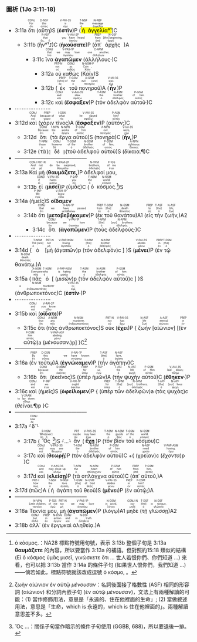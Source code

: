 ### 圖析 (1Jo 3:11-18)

- 3:11a <RUBY><ruby><ruby>ὅτι<rt>ὅτι</rt></ruby><rt>For</rt></ruby><rt>CONJ</rt></RUBY> (<RUBY><ruby><ruby>αὕτη<rt>οὗτος</rt></ruby><rt>this</rt></ruby><rt>D-NSF</rt></RUBY>)S (<RUBY><ruby><ruby><strong>ἐστὶν</strong><rt>εἰμί</rt></ruby><rt>is</rt></ruby><rt>V-PAI-3S</rt></RUBY>)P (<mark><RUBY><ruby><ruby>ἡ<rt>ὁ</rt></ruby><rt>the</rt></ruby><rt>T-NSF</rt></RUBY> <RUBY><ruby><ruby>ἀγγελία<rt>ἀγγελία</rt></ruby><rt>message</rt></ruby><rt>N-NSF</rt></RUBY>°¹</mark>)C
	- 3:11b (<RUBY><ruby><ruby>ἣν°¹⮥<rt>ὅς, ἥ</rt></ruby><rt>that</rt></ruby><rt>R-ASF</rt></RUBY>)C (<RUBY><ruby><ruby><strong>ἠκούσατε</strong><rt>ἀκούω</rt></ruby><rt>you have heard</rt></ruby><rt>V-AAI-2P</rt></RUBY>)P (<RUBY><ruby><ruby>ἀπ᾽<rt>ἀπό</rt></ruby><rt>from</rt></ruby><rt>PREP</rt></RUBY> <RUBY><ruby><ruby>ἀρχῆς<rt>ἀρχή</rt></ruby><rt>[the] beginning,</rt></ruby><rt>N-GSF</rt></RUBY> )A
		- 3:11c <RUBY><ruby><ruby>ἵνα<rt>ἵνα</rt></ruby><rt>that</rt></ruby><rt>CONJ</rt></RUBY> <RUBY><ruby><ruby><strong>ἀγαπῶμεν</strong><rt>ἀγαπάω</rt></ruby><rt>we may love</rt></ruby><rt>V-PAS-1P</rt></RUBY> (<RUBY><ruby><ruby>ἀλλήλους·<rt>ἀλλήλων</rt></ruby><rt>one another,</rt></ruby><rt>C-APM</rt></RUBY>)C 
			- 3:12a <RUBY><ruby><ruby>οὐ<rt>οὐ</rt></ruby><rt>not</rt></ruby><rt>PRT-N</rt></RUBY> <RUBY><ruby><ruby>καθὼς<rt>καθώς</rt></ruby><rt>as</rt></ruby><rt>CONJ</rt></RUBY> (<RUBY><ruby><ruby>Κάϊν<rt>Κάϊν</rt></ruby><rt>Cain ,</rt></ruby><rt>N-NSM-P</rt></RUBY>)S 
			- 3:12b (<RUBY><ruby><ruby>ἐκ<rt>ἐκ</rt></ruby><rt>[who] of</rt></ruby><rt>PREP</rt></RUBY> <RUBY><ruby><ruby>τοῦ<rt>ὁ</rt></ruby><rt>the</rt></ruby><rt>T-GSM</rt></RUBY> <RUBY><ruby><ruby>πονηροῦ<rt>πονηρός</rt></ruby><rt>evil [one]</rt></ruby><rt>A-GSM</rt></RUBY>)A (<RUBY><ruby><ruby><strong>ἦν</strong><rt>εἰμί</rt></ruby><rt>was</rt></ruby><rt>V-IAI-3S</rt></RUBY>)P 
			- 3:12c <RUBY><ruby><ruby>καὶ<rt>καί</rt></ruby><rt>and</rt></ruby><rt>CONJ</rt></RUBY> (<RUBY><ruby><ruby><strong>ἔσφαξεν</strong><rt>σφάζω</rt></ruby><rt>slew</rt></ruby><rt>V-AAI-3S</rt></RUBY>)P (<RUBY><ruby><ruby>τὸν<rt>ὁ</rt></ruby><rt>the</rt></ruby><rt>T-ASM</rt></RUBY> <RUBY><ruby><ruby>ἀδελφὸν<rt>ἀδελφός</rt></ruby><rt>brother</rt></ruby><rt>N-ASM</rt></RUBY> <RUBY><ruby><ruby>αὐτοῦ·<rt>αὐτός</rt></ruby><rt>of him.</rt></ruby><rt>P-GSM</rt></RUBY>)C 
- ⋯⋯⋯⋯⋯⋯⋯
- 3:12d <RUBY><ruby><ruby>καὶ<rt>καί</rt></ruby><rt>And</rt></ruby><rt>CONJ</rt></RUBY> (<RUBY><ruby><ruby>χάριν<rt>χάριν</rt></ruby><rt>because of</rt></ruby><rt>PREP</rt></RUBY> <RUBY><ruby><ruby>τίνος<rt>τίς</rt></ruby><rt>what</rt></ruby><rt>I-GSN</rt></RUBY>)A (<RUBY><ruby><ruby><strong>ἔσφαξεν</strong><rt>σφάζω</rt></ruby><rt>he slayed</rt></ruby><rt>V-AAI-3S</rt></RUBY>)P (<RUBY><ruby><ruby>αὐτόν;<rt>αὐτός</rt></ruby><rt>him?</rt></ruby><rt>P-ASM</rt></RUBY>)C
	- 3:12d <RUBY><ruby><ruby>ὅτι<rt>ὅτι</rt></ruby><rt>Because</rt></ruby><rt>CONJ</rt></RUBY> (<RUBY><ruby><ruby>τὰ<rt>ὁ</rt></ruby><rt>the</rt></ruby><rt>T-NPN</rt></RUBY> <RUBY><ruby><ruby>ἔργα<rt>ἔργον</rt></ruby><rt>works</rt></ruby><rt>N-NPN</rt></RUBY> <RUBY><ruby><ruby>αὐτοῦ<rt>αὐτός</rt></ruby><rt>of him</rt></ruby><rt>P-GSM</rt></RUBY>)S (<RUBY><ruby><ruby>πονηρὰ<rt>πονηρός</rt></ruby><rt>evil</rt></ruby><rt>A-NPN</rt></RUBY>)C (<RUBY><ruby><ruby><strong>ἦν,</strong><rt>εἰμί</rt></ruby><rt>were,</rt></ruby><rt>V-IAI-3S</rt></RUBY>)P 
	- 3:12e (<RUBY><ruby><ruby>τὰ<rt>ὁ</rt></ruby><rt>those</rt></ruby><rt>T-NPN</rt></RUBY>)⦇ <RUBY><ruby><ruby>δὲ<rt>δέ</rt></ruby><rt>however</rt></ruby><rt>CONJ</rt></RUBY> ⦈(<RUBY><ruby><ruby>τοῦ<rt>ὁ</rt></ruby><rt>of the</rt></ruby><rt>T-GSM</rt></RUBY> <RUBY><ruby><ruby>ἀδελφοῦ<rt>ἀδελφός</rt></ruby><rt>brother</rt></ruby><rt>N-GSM</rt></RUBY> <RUBY><ruby><ruby>αὐτοῦ<rt>αὐτός</rt></ruby><rt>of him,</rt></ruby><rt>P-GSM</rt></RUBY>)S (<RUBY><ruby><ruby>δίκαια.¶<rt>δίκαιος</rt></ruby><rt>righteous.</rt></ruby><rt>A-NPN</rt></RUBY>)C
-  ——————————————
- 3:13a <RUBY><ruby><ruby>Καὶ<rt>καί</rt></ruby><rt>And</rt></ruby><rt>CONJ</rt></RUBY> <RUBY><ruby><ruby>μὴ<rt>μή</rt></ruby><rt>not</rt></ruby><rt>PRT-N</rt></RUBY> (<RUBY><ruby><ruby><strong>θαυμάζετε,</strong><rt>θαυμάζω</rt></ruby><rt>do be surprised,</rt></ruby><rt>V-PAM-2P</rt></RUBY>)P <RUBY><ruby><ruby>ἀδελφοί<rt>ἀδελφός</rt></ruby><rt>brothers,</rt></ruby><rt>N-VPM</rt></RUBY> <RUBY><ruby><ruby>μου,<rt>ἐγώ</rt></ruby><rt>of me</rt></ruby><rt>P-1GS</rt></RUBY>
	- 3:13b <RUBY><ruby><ruby>εἰ<rt>εἰ</rt></ruby><rt>if</rt></ruby><rt>COND</rt></RUBY> (<RUBY><ruby><ruby><strong>μισεῖ</strong><rt>μισέω</rt></ruby><rt>hates</rt></ruby><rt>V-PAI-3S</rt></RUBY>)P (<RUBY><ruby><ruby>ὑμᾶς<rt>σύ</rt></ruby><rt>you</rt></ruby><rt>P-2AP</rt></RUBY>)C (<RUBY><ruby><ruby>ὁ<rt>ὁ</rt></ruby><rt>the</rt></ruby><rt>T-NSM</rt></RUBY> <RUBY><ruby><ruby>κόσμος.<rt>κόσμος</rt></ruby><rt>world.</rt></ruby><rt>N-NSM</rt></RUBY>[^1])S 
- 3:14a (<RUBY><ruby><ruby>ἡμεῖς<rt>ἐγώ</rt></ruby><rt>We</rt></ruby><rt>P-1NP</rt></RUBY>)S <RUBY><ruby><ruby><strong>οἴδαμεν</strong><rt>εἴδω</rt></ruby><rt>know</rt></ruby><rt>V-RAI-1P</rt></RUBY>
	- 3:14b <RUBY><ruby><ruby>ὅτι<rt>ὅτι</rt></ruby><rt>that</rt></ruby><rt>CONJ</rt></RUBY> (<RUBY><ruby><ruby><strong>μεταβεβήκαμεν</strong><rt>μεταβαίνω</rt></ruby><rt>we have passed</rt></ruby><rt>V-RAI-1P</rt></RUBY>)P (<RUBY><ruby><ruby>ἐκ<rt>ἐκ</rt></ruby><rt>from</rt></ruby><rt>PREP</rt></RUBY> <RUBY><ruby><ruby>τοῦ<rt>ὁ</rt></ruby><rt>[the]</rt></ruby><rt>T-GSM</rt></RUBY> <RUBY><ruby><ruby>θανάτου<rt>θάνατος</rt></ruby><rt>death</rt></ruby><rt>N-GSM</rt></RUBY>)A1 (<RUBY><ruby><ruby>εἰς<rt>εἰς</rt></ruby><rt>to</rt></ruby><rt>PREP</rt></RUBY> <RUBY><ruby><ruby>τὴν<rt>ὁ</rt></ruby><rt>[the]</rt></ruby><rt>T-ASF</rt></RUBY> <RUBY><ruby><ruby>ζωήν,<rt>ζωή</rt></ruby><rt>life,</rt></ruby><rt>N-ASF</rt></RUBY>)A2
		- 3:14c <RUBY><ruby><ruby>ὅτι<rt>ὅτι</rt></ruby><rt>because</rt></ruby><rt>CONJ</rt></RUBY> (<RUBY><ruby><ruby><strong>ἀγαπῶμεν</strong><rt>ἀγαπάω</rt></ruby><rt>we love</rt></ruby><rt>V-PAI-1P</rt></RUBY>)P (<RUBY><ruby><ruby>τοὺς<rt>ὁ</rt></ruby><rt>[the]</rt></ruby><rt>T-APM</rt></RUBY> <RUBY><ruby><ruby>ἀδελφούς·<rt>ἀδελφός</rt></ruby><rt>[our] brothers.</rt></ruby><rt>N-APM</rt></RUBY>)C 
- ⋯⋯⋯⋯⋯⋯⋯
- 3:14d {<RUBY><ruby><ruby>ὁ<rt>ὁ</rt></ruby><rt>The [one]</rt></ruby><rt>T-NSM</rt></RUBY> [<RUBY><ruby><ruby>μὴ<rt>μή</rt></ruby><rt>not</rt></ruby><rt>PRT-N</rt></RUBY> (<RUBY><ruby><ruby><em>ἀγαπῶν</em><rt>ἀγαπάω</rt></ruby><rt>loving</rt></ruby><rt>V-PAP-NSM</rt></RUBY>)p (<RUBY><ruby><ruby>τὸν<rt>ὁ</rt></ruby><rt>[the]</rt></ruby><rt>T-ASM</rt></RUBY> <RUBY><ruby><ruby>ἀδελφόν<rt>ἀδελφός</rt></ruby><rt>brother</rt></ruby><rt>N-ASM</rt></RUBY>)c ] }S (<RUBY><ruby><ruby><strong>μένει</strong><rt>μένω</rt></ruby><rt>abides</rt></ruby><rt>V-PAI-3S</rt></RUBY>)P (<RUBY><ruby><ruby>ἐν<rt>ἐν</rt></ruby><rt>in</rt></ruby><rt>PREP</rt></RUBY> <RUBY><ruby><ruby>τῷ<rt>ὁ</rt></ruby><rt>[the]</rt></ruby><rt>T-DSM</rt></RUBY> <RUBY><ruby><ruby>θανάτῳ.<rt>θάνατος</rt></ruby><rt>death.</rt></ruby><rt>N-DSM</rt></RUBY>)A
- 3:15a {<RUBY><ruby><ruby>πᾶς<rt>πᾶς</rt></ruby><rt>Everyone</rt></ruby><rt>A-NSM</rt></RUBY> <RUBY><ruby><ruby>ὁ<rt>ὁ</rt></ruby><rt>who</rt></ruby><rt>T-NSM</rt></RUBY> [ (<RUBY><ruby><ruby><em>μισῶν</em><rt>μισέω</rt></ruby><rt>is hating</rt></ruby><rt>V-PAP-NSM</rt></RUBY>)p (<RUBY><ruby><ruby>τὸν<rt>ὁ</rt></ruby><rt>the</rt></ruby><rt>T-ASM</rt></RUBY> <RUBY><ruby><ruby>ἀδελφὸν<rt>ἀδελφός</rt></ruby><rt>brother</rt></ruby><rt>N-ASM</rt></RUBY> <RUBY><ruby><ruby>αὐτοῦ<rt>αὐτός</rt></ruby><rt>of him</rt></ruby><rt>P-GSM</rt></RUBY>)c ] }S (<RUBY><ruby><ruby>ἀνθρωποκτόνος<rt>ἀνθρωποκτόνος</rt></ruby><rt>a murderer</rt></ruby><rt>N-NSM</rt></RUBY>)C (<RUBY><ruby><ruby><strong>ἐστίν·</strong><rt>εἰμί</rt></ruby><rt>is;</rt></ruby><rt>V-PAI-3S</rt></RUBY>)P 
- ⋯⋯⋯⋯⋯⋯⋯
- 3:15b <RUBY><ruby><ruby>καὶ<rt>καί</rt></ruby><rt>and</rt></ruby><rt>CONJ</rt></RUBY> (<RUBY><ruby><ruby><strong>οἴδατε</strong><rt>εἴδω</rt></ruby><rt>you know</rt></ruby><rt>V-RAI-2P</rt></RUBY>)P 
	- 3:15c <RUBY><ruby><ruby>ὅτι<rt>ὅτι</rt></ruby><rt>that</rt></ruby><rt>CONJ</rt></RUBY> (<RUBY><ruby><ruby>πᾶς<rt>πᾶς</rt></ruby><rt>any</rt></ruby><rt>A-NSM</rt></RUBY> <RUBY><ruby><ruby>ἀνθρωποκτόνος<rt>ἀνθρωποκτόνος</rt></ruby><rt>murderer,</rt></ruby><rt>N-NSM</rt></RUBY>)S <RUBY><ruby><ruby>οὐκ<rt>οὐ</rt></ruby><rt>not</rt></ruby><rt>PRT-N</rt></RUBY> (<RUBY><ruby><ruby><strong>ἔχει</strong><rt>ἔχω</rt></ruby><rt>has</rt></ruby><rt>V-PAI-3S</rt></RUBY>)P { <RUBY><ruby><ruby>ζωὴν<rt>ζωή</rt></ruby><rt>life</rt></ruby><rt>N-ASF</rt></RUBY> [<RUBY><ruby><ruby>αἰώνιον<rt>αἰώνιος</rt></ruby><rt>eternal</rt></ruby><rt>A-ASF</rt></RUBY>] [(<RUBY><ruby><ruby>ἐν<rt>ἐν</rt></ruby><rt>in</rt></ruby><rt>PREP</rt></RUBY> <RUBY><ruby><ruby>αὐτῷ<rt>αὐτός</rt></ruby><rt>him</rt></ruby><rt>P-DSM</rt></RUBY>)a (<RUBY><ruby><ruby><em>μένουσαν.</em><rt>μένω</rt></ruby><rt>abiding.</rt></ruby><rt>V-PAP-ASF</rt></RUBY>)p] }C[^2]
- ——————————————
- 3:16a (<RUBY><ruby><ruby>ἐν<rt>ἐν</rt></ruby><rt>By</rt></ruby><rt>PREP</rt></RUBY> <RUBY><ruby><ruby>τούτῳ<rt>οὗτος</rt></ruby><rt>this</rt></ruby><rt>D-DSN</rt></RUBY>)A (<RUBY><ruby><ruby><strong>ἐγνώκαμεν</strong><rt>γινώσκω</rt></ruby><rt>we have known</rt></ruby><rt>V-RAI-1P</rt></RUBY>)P (<RUBY><ruby><ruby>τὴν<rt>ὁ</rt></ruby><rt>[the]</rt></ruby><rt>T-ASF</rt></RUBY> <RUBY><ruby><ruby>ἀγάπην<rt>ἀγάπη</rt></ruby><rt>love,</rt></ruby><rt>N-ASF</rt></RUBY>)C
	- 3:16b <RUBY><ruby><ruby>ὅτι<rt>ὅτι</rt></ruby><rt>because</rt></ruby><rt>CONJ</rt></RUBY> (<RUBY><ruby><ruby>ἐκεῖνος<rt>ἐκεῖνος</rt></ruby><rt>He</rt></ruby><rt>D-NSM</rt></RUBY>)S (<RUBY><ruby><ruby>ὑπὲρ<rt>ὑπέρ</rt></ruby><rt>for</rt></ruby><rt>PREP</rt></RUBY> <RUBY><ruby><ruby>ἡμῶν<rt>ἐγώ</rt></ruby><rt>us</rt></ruby><rt>P-1GP</rt></RUBY>)A (<RUBY><ruby><ruby>τὴν<rt>ὁ</rt></ruby><rt>the</rt></ruby><rt>T-ASF</rt></RUBY> <RUBY><ruby><ruby>ψυχὴν<rt>ψυχή</rt></ruby><rt>life</rt></ruby><rt>N-ASF</rt></RUBY> <RUBY><ruby><ruby>αὐτοῦ<rt>αὐτός</rt></ruby><rt>of Him</rt></ruby><rt>P-GSM</rt></RUBY>)C (<RUBY><ruby><ruby><strong>ἔθηκεν·</strong><rt>τίθημι</rt></ruby><rt>laid down;</rt></ruby><rt>V-AAI-3S</rt></RUBY>)P 
- 3:16c <RUBY><ruby><ruby>καὶ<rt>καί</rt></ruby><rt>and</rt></ruby><rt>CONJ</rt></RUBY> (<RUBY><ruby><ruby>ἡμεῖς<rt>ἐγώ</rt></ruby><rt>we</rt></ruby><rt>P-1NP</rt></RUBY>)S (<RUBY><ruby><ruby><strong>ὀφείλομεν</strong><rt>ὀφείλω</rt></ruby><rt>ought</rt></ruby><rt>V-PAI-1P</rt></RUBY>)P { (<RUBY><ruby><ruby>ὑπὲρ<rt>ὑπέρ</rt></ruby><rt>for</rt></ruby><rt>PREP</rt></RUBY> <RUBY><ruby><ruby>τῶν<rt>ὁ</rt></ruby><rt>[the]</rt></ruby><rt>T-GPM</rt></RUBY> <RUBY><ruby><ruby>ἀδελφῶν<rt>ἀδελφός</rt></ruby><rt>[our] brothers,</rt></ruby><rt>N-GPM</rt></RUBY>)a (<RUBY><ruby><ruby>τὰς<rt>ὁ</rt></ruby><rt>[the]</rt></ruby><rt>T-APF</rt></RUBY> <RUBY><ruby><ruby>ψυχὰς<rt>ψυχή</rt></ruby><rt>[our] lives</rt></ruby><rt>N-APF</rt></RUBY>)c (<RUBY><ruby><ruby><em>θεῖναι.¶</em><rt>τίθημι</rt></ruby><rt>to lay down.</rt></ruby><rt>V-2AAN</rt></RUBY>)p }C
- ——————————————
- 3:17a ⸉<RUBY><ruby><ruby>δ᾽<rt>δέ</rt></ruby><rt>now</rt></ruby><rt>CONJ</rt></RUBY>⸊
	- 3:17b (<RUBY><ruby><ruby>Ὃς<rt>ὅς, ἥ</rt></ruby><rt>Who[ever]</rt></ruby><rt>R-NSM</rt></RUBY>[^3])S ⸉...⸊ <RUBY><ruby><ruby>ἂν<rt>ἄν</rt></ruby><rt>maybe</rt></ruby><rt>PRT</rt></RUBY> (<RUBY><ruby><ruby><strong>ἔχῃ</strong><rt>ἔχω</rt></ruby><rt>may have</rt></ruby><rt>V-PAS-3S</rt></RUBY>)P (<RUBY><ruby><ruby>τὸν<rt>ὁ</rt></ruby><rt>the</rt></ruby><rt>T-ASM</rt></RUBY> <RUBY><ruby><ruby>βίον<rt>βίος</rt></ruby><rt>goods</rt></ruby><rt>N-ASM</rt></RUBY> <RUBY><ruby><ruby>τοῦ<rt>ὁ</rt></ruby><rt>of the</rt></ruby><rt>T-GSM</rt></RUBY> <RUBY><ruby><ruby>κόσμου<rt>κόσμος</rt></ruby><rt>world,</rt></ruby><rt>N-GSM</rt></RUBY>)C
	- 3:17c <RUBY><ruby><ruby>καὶ<rt>καί</rt></ruby><rt>and</rt></ruby><rt>CONJ</rt></RUBY> (<RUBY><ruby><ruby><strong>θεωρῇ</strong><rt>θεωρέω</rt></ruby><rt>may see</rt></ruby><rt>V-PAS-3S</rt></RUBY>)P (<RUBY><ruby><ruby>τὸν<rt>ὁ</rt></ruby><rt>the</rt></ruby><rt>T-ASM</rt></RUBY> <RUBY><ruby><ruby>ἀδελφὸν<rt>ἀδελφός</rt></ruby><rt>brother</rt></ruby><rt>N-ASM</rt></RUBY> <RUBY><ruby><ruby>αὐτοῦ<rt>αὐτός</rt></ruby><rt>of him</rt></ruby><rt>P-GSM</rt></RUBY>)C +{ (<RUBY><ruby><ruby>χρείαν<rt>χρεία</rt></ruby><rt>need</rt></ruby><rt>N-ASF</rt></RUBY>)c (<RUBY><ruby><ruby><em>ἔχοντα</em><rt>ἔχω</rt></ruby><rt>having,</rt></ruby><rt>V-PAP-ASM</rt></RUBY>)p }C
	- 3:17d <RUBY><ruby><ruby>καὶ<rt>καί</rt></ruby><rt>and</rt></ruby><rt>CONJ</rt></RUBY> (<RUBY><ruby><ruby><strong>κλείσῃ</strong><rt>κλείω</rt></ruby><rt>may close up</rt></ruby><rt>V-AAS-3S</rt></RUBY>)P (<RUBY><ruby><ruby>τὰ<rt>ὁ</rt></ruby><rt>the</rt></ruby><rt>T-APN</rt></RUBY> <RUBY><ruby><ruby>σπλάγχνα<rt>σπλάγχνον</rt></ruby><rt>heart</rt></ruby><rt>N-APN</rt></RUBY> <RUBY><ruby><ruby>αὐτοῦ<rt>αὐτός</rt></ruby><rt>of him</rt></ruby><rt>P-GSM</rt></RUBY>)C (<RUBY><ruby><ruby>ἀπ᾽<rt>ἀπό</rt></ruby><rt>from</rt></ruby><rt>PREP</rt></RUBY> <RUBY><ruby><ruby>αὐτοῦ,<rt>αὐτός</rt></ruby><rt>him,</rt></ruby><rt>P-GSM</rt></RUBY>)A 
- 3:17d (<RUBY><ruby><ruby>πῶς<rt>πως</rt></ruby><rt>how</rt></ruby><rt>PRT-I</rt></RUBY>)A (<RUBY><ruby><ruby>ἡ<rt>ὁ</rt></ruby><rt>the</rt></ruby><rt>T-NSF</rt></RUBY> <RUBY><ruby><ruby>ἀγάπη<rt>ἀγάπη</rt></ruby><rt>love</rt></ruby><rt>N-NSF</rt></RUBY> <RUBY><ruby><ruby>τοῦ<rt>ὁ</rt></ruby><rt>[the]</rt></ruby><rt>T-GSM</rt></RUBY> <RUBY><ruby><ruby>θεοῦ<rt>θεός</rt></ruby><rt>of God</rt></ruby><rt>N-GSM</rt></RUBY>)S (<RUBY><ruby><ruby><strong>μένει</strong><rt>μένω</rt></ruby><rt>abides</rt></ruby><rt>V-PAI-3S</rt></RUBY>)P (<RUBY><ruby><ruby>ἐν<rt>ἐν</rt></ruby><rt>in</rt></ruby><rt>PREP</rt></RUBY> <RUBY><ruby><ruby>αὐτῷ;<rt>αὐτός</rt></ruby><rt>him?</rt></ruby><rt>P-DSM</rt></RUBY>)A
- ——————————————
- 3:18a <RUBY><ruby><ruby>Τεκνία<rt>τεκνίον</rt></ruby><rt>Little children,</rt></ruby><rt>N-VPN</rt></RUBY> <RUBY><ruby><ruby>μου,<rt>ἐγώ</rt></ruby><rt>of me</rt></ruby><rt>P-1GS</rt></RUBY> <RUBY><ruby><ruby>μὴ<rt>μή</rt></ruby><rt>not</rt></ruby><rt>PRT-N</rt></RUBY> (<RUBY><ruby><ruby><strong>ἀγαπῶμεν</strong><rt>ἀγαπάω</rt></ruby><rt>we may love</rt></ruby><rt>V-PAS-1P</rt></RUBY>)P (<RUBY><ruby><ruby>λόγῳ<rt>λόγος</rt></ruby><rt>in word,</rt></ruby><rt>N-DSM</rt></RUBY>)A1 <RUBY><ruby><ruby>μηδὲ<rt>μηδέ</rt></ruby><rt>nor</rt></ruby><rt>CONJ-N</rt></RUBY> (<RUBY><ruby><ruby>τῇ<rt>ὁ</rt></ruby><rt>[the]</rt></ruby><rt>T-DSF</rt></RUBY> <RUBY><ruby><ruby>γλώσσῃ<rt>γλῶσσα</rt></ruby><rt>in tongue,</rt></ruby><rt>N-DSF</rt></RUBY>)A2
- 3:18b <RUBY><ruby><ruby>ἀλλ᾽<rt>ἀλλά</rt></ruby><rt>but</rt></ruby><rt>CONJ</rt></RUBY> (<RUBY><ruby><ruby>ἐν<rt>ἐν</rt></ruby><rt>in</rt></ruby><rt>PREP</rt></RUBY> <RUBY><ruby><ruby>ἔργῳ<rt>ἔργον</rt></ruby><rt>action</rt></ruby><rt>N-DSN</rt></RUBY><RUBY><ruby><ruby>καὶ<rt>καί</rt></ruby><rt>and</rt></ruby><rt>CONJ</rt></RUBY> <RUBY><ruby><ruby>ἀληθείᾳ.<rt>ἀλήθεια</rt></ruby><rt>in truth.</rt></ruby><rt>N-DSF</rt></RUBY>)A

[^1]: ὁ κόσμος.：NA28 標點符號用句號，表示 3:13b 整個子句是 3:13a **θαυμάζετε** 的內容，所以要當作 3:13a 的補語。但對照約15:18 類似的結構 (Εἰ ὁ κόσμος ὑμᾶς μισεῖ, γινώσκετε ὅτι ... 世人若恨你們、你們知道 ...) 來看，也可以把 3:13b 當作 3:14a 的條件子句 (如果世人恨你們，我們知道 ...)——倘若如此，標點符號就該改成逗號 ὁ κόσμο, 。
[^2]: ζωὴν αἰώνιον ἐν αὐτῷ _μένουσαν_：名詞後面接了格數性 (ASF) 相同的形容詞 (αἰώνιον) 和分詞內嵌子句 (ἐν αὐτῷ _μένουσαν_)，文法上有兩種解讀的可能：(1) 當作修飾用法，意思是「永遠的、住在他裡面的生命」; (2) 當做敘述用法，意思是「生命，which is 永遠的，which is 住在他裡面的」。兩種解讀意思差不多。
[^3]: Ὃς ...：關係子句當作暗示的條件子句使用 (GGBB, 688)，所以要退後一排。